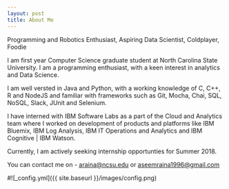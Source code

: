 ```yaml
---
layout: post
title: About Me
---
```


Programming and Robotics Enthusiast, Aspiring Data Scientist, Coldplayer, Foodie

I am first year Computer Science graduate student at North Carolina State University. I am a programming enthusiast, with a keen interest in analytics and Data Science.

I am well versted in Java and Python, with a working knowledge of C, C++, R and NodeJS and familiar with frameworks such as Git, Mocha, Chai,
SQL, NoSQL, Slack, JUnit and Selenium.

I have interned with IBM Software Labs as a part of the Cloud and Analytics team where I worked on development of products and platforms like IBM Bluemix, IBM Log Analysis, IBM IT Operations and Analytics and IBM Cognitive | IBM Watson.

Currently, I am actively seeking internship opportunties for Summer 2018.

You can contact me on - araina@ncsu.edu or aseemraina1996@gmail.com

#![_config.yml]({{ site.baseurl }}/images/config.png)